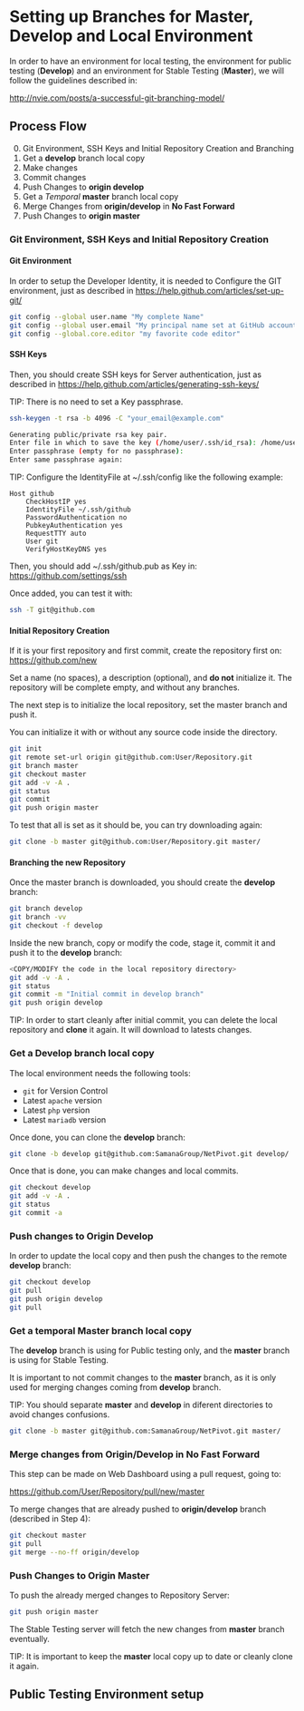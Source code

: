 # Setting up Branches for Master, Develop and Local Environment
In order to have an environment for local testing, the environment for public
testing (**Develop**) and an environment for Stable Testing (**Master**), we
will follow the guidelines described in:

  http://nvie.com/posts/a-successful-git-branching-model/

## Process Flow
0. Git Environment, SSH Keys and Initial Repository Creation and Branching
1. Get a **develop** branch local copy
2. Make changes
3. Commit changes
4. Push Changes to **origin develop**
5. Get a *Temporal* **master** branch local copy
6. Merge Changes from **origin/develop** in **No Fast Forward**
7. Push Changes to **origin master**

### Git Environment, SSH Keys and Initial Repository Creation
#### Git Environment
In order to setup the Developer Identity, it is needed to Configure the GIT
environment, just as described in
https://help.github.com/articles/set-up-git/

```sh
git config --global user.name "My complete Name"
git config --global user.email "My principal name set at GitHub account"
git config --global.core.editor "my favorite code editor"
```

#### SSH Keys
Then, you should create SSH keys for Server authentication, just as described
in https://help.github.com/articles/generating-ssh-keys/

TIP: There is no need to set a Key passphrase.

```sh
ssh-keygen -t rsa -b 4096 -C "your_email@example.com"

Generating public/private rsa key pair.
Enter file in which to save the key (/home/user/.ssh/id_rsa): /home/user/.ssh/github
Enter passphrase (empty for no passphrase):
Enter same passphrase again:
```

TIP: Configure the IdentityFile at ~/.ssh/config like the following example:

```
Host github
    CheckHostIP yes
    IdentityFile ~/.ssh/github
    PasswordAuthentication no
    PubkeyAuthentication yes
    RequestTTY auto
    User git
    VerifyHostKeyDNS yes
```

Then, you should add ~/.ssh/github.pub as Key in:
https://github.com/settings/ssh

Once added, you can test it with:
```sh
ssh -T git@github.com
```

#### Initial Repository Creation
If it is your first repository and first commit, create the repository first
on: https://github.com/new

Set a name (no spaces), a description (optional), and **do not** initialize it.
The repository will be complete empty, and without any branches.

The next step is to initialize the local repository, set the master branch and
push it.

You can initialize it with or without any source code inside the directory.

```sh
git init
git remote set-url origin git@github.com:User/Repository.git
git branch master
git checkout master
git add -v -A .
git status
git commit
git push origin master
```

To test that all is set as it should be, you can try downloading again:
```sh
git clone -b master git@github.com:User/Repository.git master/
```

#### Branching the new Repository
Once the master branch is downloaded, you should create the **develop** branch:

```sh
git branch develop
git branch -vv
git checkout -f develop
```

Inside the new branch, copy or modify the code, stage it, commit it and push
it to the **develop** branch:

```sh
<COPY/MODIFY the code in the local repository directory>
git add -v -A .
git status
git commit -m "Initial commit in develop branch"
git push origin develop
```

TIP: In order to start cleanly after initial commit, you can delete the local
     repository and **clone** it again. It will download to latests changes.

### Get a Develop branch local copy
The local environment needs the following tools:
* `git` for Version Control
* Latest `apache` version
* Latest `php` version
* Latest `mariadb` version

Once done, you can clone the **develop** branch:

```sh
git clone -b develop git@github.com:SamanaGroup/NetPivot.git develop/
```

Once that is done, you can make changes and local commits.

```sh
git checkout develop
git add -v -A .
git status
git commit -a
```

### Push changes to Origin Develop
In order to update the local copy and then push the changes to the remote
**develop** branch:

```sh
git checkout develop
git pull
git push origin develop
git pull
```

### Get a temporal Master branch local copy
The **develop** branch is using for Public testing only, and the **master**
branch is using for Stable Testing.

It is important to not commit changes to the **master** branch, as it is only
used for merging changes coming from **develop** branch.

TIP: You should separate **master** and **develop** in diferent directories to
     avoid changes confusions.

```sh
git clone -b master git@github.com:SamanaGroup/NetPivot.git master/
```

### Merge changes from Origin/Develop in No Fast Forward
This step can be made on Web Dashboard using a pull request, going to:

https://github.com/User/Repository/pull/new/master

To merge changes that are already pushed to **origin/develop** branch
(described in Step 4):

```sh
git checkout master
git pull
git merge --no-ff origin/develop
```

### Push Changes to Origin Master
To push the already merged changes to Repository Server:

```sh
git push origin master
```
The Stable Testing server will fetch the new changes from **master** branch
eventually.

TIP: It is important to keep the **master** local copy up to date or cleanly
clone it again.

## Public Testing Environment setup

